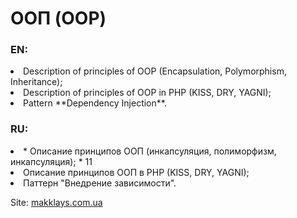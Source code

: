 # ООП (OOP)

### EN: 
  <li> Description of principles of OOP (Encapsulation, Polymorphism, Inheritance);
  <li> Description of principles of OOP in PHP (KISS, DRY, YAGNI);
  <li> Pattern **Dependency Injection**.

### RU:
   <li> * Описание принципов ООП (инкапсуляция, полиморфизм, инкапсуляция); * 11 
   <li> Описание принципов ООП в PHP (KISS, DRY, YAGNI);
   <li> Паттерн "Внедрение зависимости".

Site: [makklays.com.ua](http://makklays.com.ua?from=github)
